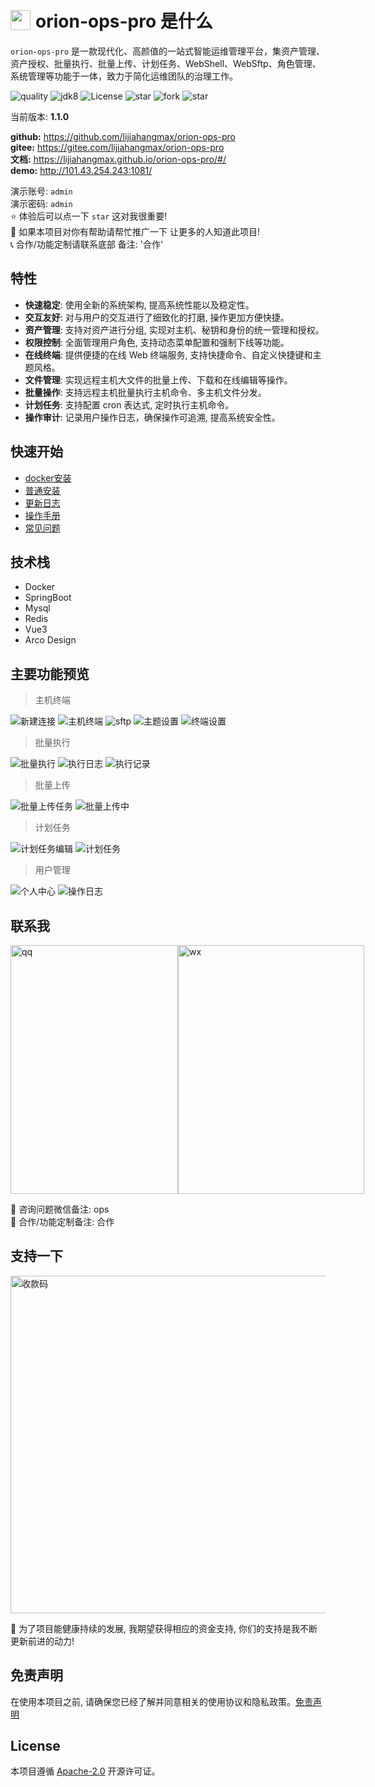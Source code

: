 <h1 style="display: flex; align-items: center;">
 <img style="margin-right: 8px;" src="https://bjuimg.obs.cn-north-4.myhuaweicloud.com/images/2024/2/27/8c687ef1-5711-4a93-9db0-79c010af7902.png" width="32px" height="32px"/> orion-ops-pro 是什么
</h1>

`orion-ops-pro`
是一款现代化、高颜值的一站式智能运维管理平台，集资产管理、资产授权、批量执行、批量上传、计划任务、WebShell、WebSftp、角色管理、系统管理等功能于一体，致力于简化运维团队的治理工作。

<p style="text-align: left">
    <a target="_blank" style="text-decoration: none" href="https://app.codacy.com/gh/lijiahangmax/orion-ops-pro/dashboard?utm_source=gh&utm_medium=referral&utm_content=&utm_campaign=Badge_grade">
        <img src="https://app.codacy.com/project/badge/Grade/49eaab3a9a474af3b87e1d21ffec71c4" alt="quality"/>
    </a>
	<a target="_blank" style="text-decoration: none" href="https://www.oracle.com/java/technologies/javase/javase-jdk8-downloads.html">
		<img src="https://img.shields.io/badge/JDK-8+-green.svg" alt="jdk8"/>
	</a>
	<a target="_blank" style="text-decoration: none" href="https://www.apache.org/licenses/LICENSE-2.0">
		<img src="https://img.shields.io/github/license/lijiahangmax/orion-ops-pro" alt="License"/>
	</a>
	<a target="_blank" style="text-decoration: none" href="https://gitee.com/lijiahangmax/orion-ops-pro/stargazers">
		<img src="https://gitee.com/lijiahangmax/orion-ops-pro/badge/star.svg?theme=dark" alt="star"/>
	</a>
	<a target="_blank" style="text-decoration: none" href="https://gitee.com/lijiahangmax/orion-ops-pro/members">
		<img src="https://gitee.com/lijiahangmax/orion-ops-pro/badge/fork.svg?theme=dark" alt="fork"/>
	</a>		
	<a target="_blank" style="text-decoration: none" href="https://github.com/lijiahangmax/orion-ops-pro">
		<img src="https://img.shields.io/github/stars/lijiahangmax/orion-ops-pro.svg?style=social" alt="star"/>
	</a>  
</p>

当前版本: **1.1.0**  

**github:** https://github.com/lijiahangmax/orion-ops-pro  
**gitee:** https://gitee.com/lijiahangmax/orion-ops-pro  
**文档:** https://lijiahangmax.github.io/orion-ops-pro/#/  
**demo:** http://101.43.254.243:1081/

演示账号: `admin`    
演示密码: `admin`  
⭐ 体验后可以点一下 `star` 这对我很重要!  
🌈 如果本项目对你有帮助请帮忙推广一下 让更多的人知道此项目!  
📞 合作/功能定制请联系底部 备注: '合作'

## 特性

* **快速稳定**: 使用全新的系统架构, 提高系统性能以及稳定性。
* **交互友好**: 对与用户的交互进行了细致化的打磨, 操作更加方便快捷。
* **资产管理**: 支持对资产进行分组, 实现对主机、秘钥和身份的统一管理和授权。
* **权限控制**: 全面管理用户角色, 支持动态菜单配置和强制下线等功能。
* **在线终端**: 提供便捷的在线 Web 终端服务, 支持快捷命令、自定义快捷键和主题风格。
* **文件管理**: 实现远程主机大文件的批量上传、下载和在线编辑等操作。
* **批量操作**: 支持远程主机批量执行主机命令、多主机文件分发。
* **计划任务**: 支持配置 cron 表达式, 定时执行主机命令。
* **操作审计**: 记录用户操作日志，确保操作可追溯, 提高系统安全性。

## 快速开始

* [docker安装](https://lijiahangmax.github.io/orion-ops-pro/#/quickstart/docker-install)
* [普通安装](https://lijiahangmax.github.io/orion-ops-pro/#/quickstart/install)
* [更新日志](https://lijiahangmax.github.io/orion-ops-pro/#/about/change-log)
* [操作手册](https://lijiahangmax.github.io/orion-ops-pro/#/operator/asset)
* [常见问题](https://lijiahangmax.github.io/orion-ops-pro/#/quickstart/faq)

## 技术栈

* Docker
* SpringBoot
* Mysql
* Redis
* Vue3
* Arco Design

## 主要功能预览

> 主机终端

![新建连接](https://bjuimg.obs.cn-north-4.myhuaweicloud.com/images/2024/4/20/fb90febf-b1aa-45d4-a6f8-ed681dd259b2.png "新建连接")
![主机终端](https://bjuimg.obs.cn-north-4.myhuaweicloud.com/images/2024/4/20/8055df25-82d5-434d-8846-78afb2ee4638.png "主机终端")
![sftp](https://bjuimg.obs.cn-north-4.myhuaweicloud.com/images/2024/4/20/b7f2b644-a3d8-4562-8d05-d860805fb815.png "sftp")
![主题设置](https://bjuimg.obs.cn-north-4.myhuaweicloud.com/images/2024/3/22/20741d51-af62-40f0-bd6f-6e954d9b0398.png "主题设置")
![终端设置](https://bjuimg.obs.cn-north-4.myhuaweicloud.com/images/2024/3/22/a3bf32bc-26b5-4ec7-b429-54c17ccd136b.png "终端设置")

> 批量执行

![批量执行](https://bjuimg.obs.cn-north-4.myhuaweicloud.com/images/2024/4/20/197804f2-cb69-4ebb-b1e1-b52372972301.png "批量执行")
![执行日志](https://bjuimg.obs.cn-north-4.myhuaweicloud.com/images/2024/3/22/06d02d38-70ef-43c2-950c-9f8c73a105ba.png "执行日志")
![执行记录](https://bjuimg.obs.cn-north-4.myhuaweicloud.com/images/2024/3/22/0e474cc2-f7cf-49bc-be3c-f6445783ad7c.png "执行记录")

> 批量上传

![批量上传任务](https://bjuimg.obs.cn-north-4.myhuaweicloud.com/images/2024/5/12/1e9d0c74-4ef7-4322-ae17-42085b7ba552.png "批量上传任务")
![批量上传中](https://bjuimg.obs.cn-north-4.myhuaweicloud.com/images/2024/5/12/a94a6d96-0969-4205-91fb-4c6f8cf092a8.png "批量上传中")

> 计划任务

![计划任务编辑](https://bjuimg.obs.cn-north-4.myhuaweicloud.com/images/2024/4/20/b6ba7ec0-011f-48ff-a36e-c8d93bd1f75c.png "计划任务编辑")
![计划任务](https://bjuimg.obs.cn-north-4.myhuaweicloud.com/images/2024/4/15/ba5c0635-50c1-4c43-8062-3470ad33830e.png "计划任务")

> 用户管理

![个人中心](https://bjuimg.obs.cn-north-4.myhuaweicloud.com/images/2024/3/22/ed1e5e02-f854-44ee-bb37-ea6e45526457.png "个人中心")
![操作日志](https://bjuimg.obs.cn-north-4.myhuaweicloud.com/images/2024/3/22/ba6f1526-da00-4a3d-a550-470a6b3d2803.png "操作日志")

## 联系我

<div style="display: flex;">
  <img src="https://bjuimg.obs.cn-north-4.myhuaweicloud.com/images/2024/2/27/d452cd30-cecd-4236-86f5-5ecbf3eac091.jpg" alt="qq" width="268px" height="398px"/>  
  <img src="https://bjuimg.obs.cn-north-4.myhuaweicloud.com/images/2024/2/27/4f1c4e77-8e36-45a3-8be6-9da5387bb96e.jpg" alt="wx" width="298px" height="398px"/>  
</div>

📧 咨询问题微信备注: ops  
📧 合作/功能定制备注: 合作

## 支持一下

<img src="https://bjuimg.obs.cn-north-4.myhuaweicloud.com/images/2024/2/27/8063cf87-9de9-4df2-8009-d5dea6d69861.jpg" alt="收款码" width="540px"/>  

🎁 为了项目能健康持续的发展, 我期望获得相应的资金支持, 你们的支持是我不断更新前进的动力!

## 免责声明

在使用本项目之前, 请确保您已经了解并同意相关的使用协议和隐私政策。[免责声明](https://github.com/lijiahangmax/orion-ops-pro/blob/main/DISCLAIMER.md)

## License

本项目遵循 [Apache-2.0](https://github.com/lijiahangmax/orion-ops-pro/blob/main/LICENSE) 开源许可证。  
